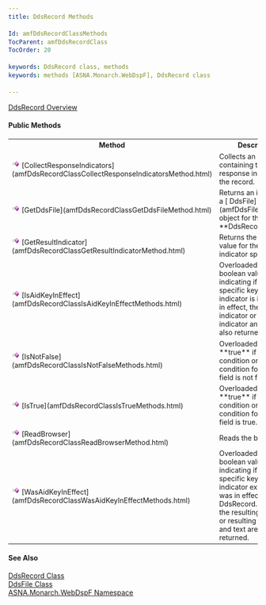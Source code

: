 ```yaml
---
title: DdsRecord Methods

Id: amfDdsRecordClassMethods
TocParent: amfDdsRecordClass
TocOrder: 20

keywords: DdsRecord class, methods
keywords: methods [ASNA.Monarch.WebDspF], DdsRecord class

---
```


[DdsRecord Overview](amfDdsRecordClass.html) 

#### Public Methods
<table class="mytable" cellspacing="0" cellpadding="4" width="90%">
          <colgroup>
          <col width="30%" />
          <col width="70%" />
          </colgroup>
          <tr><th>Method</th>
          <th>Description</th>
          </tr>
          <tr>
            <td><img alt="public methods" src="Images/Methods.bmp" width="16" height="16" border="0" /> [CollectResponseIndicators](amfDdsRecordClassCollectResponseIndicatorsMethod.html)</td>
            <td>Collects an array
            containing the response indicators for the record.</td>
          </tr>
          <tr>
            <td><img alt="public methods" src="Images/Methods.bmp" width="16" height="16" border="0" /> [GetDdsFile](amfDdsRecordClassGetDdsFileMethod.html)</td>
            <td>Returns an instance of a 
            [
            DdsFile](amfDdsFileClass.html) object for the 
 **DdsRecord** .</td>
          </tr>
          <tr>
            <td><img alt="public methods" src="Images/Methods.bmp" width="16" height="16" border="0" /> [GetResultIndicator](amfDdsRecordClassGetResultIndicatorMethod.html)</td>
            <td>Returns the integer value
            for the result indicator specified.</td>
          </tr>
          <tr>
            <td><img alt="public methods" src="Images/Methods.bmp" width="16" height="16" border="0" /> [IsAidKeyInEffect](amfDdsRecordClassIsAidKeyInEffectMethods.html)</td>
            <td>Overloaded. Returns a
            boolean value indicating if the specific key or
            indicator is in effect. If in effect, the
            resulting indicator or resulting indicator and text are
            also returned.</td>
          </tr>
          <tr>
            <td><img alt="public methods" src="Images/Methods.bmp" width="16" height="16" border="0" /> [IsNotFalse](amfDdsRecordClassIsNotFalseMethods.html)</td>
            <td>Overloaded. Returns 
 **true**  if the condition or the condition
            for a specific field is not false.</td>
          </tr>
          <tr>
            <td><img alt="public methods" src="Images/Methods.bmp" width="16" height="16" border="0" /> [IsTrue](amfDdsRecordClassIsTrueMethods.html)</td>
            <td>Overloaded. Returns 
 **true**  if the condition or the condition
            for a specific field is true.</td>
          </tr>
          <tr>
            <td><img alt="public methods" src="Images/Methods.bmp" width="16" height="16" border="0" /> [ReadBrowser](amfDdsRecordClassReadBrowserMethod.html)</td>
            <td>Reads the browser.</td>
          </tr>
          <tr>
            <td><img alt="public methods" src="Images/Methods.bmp" width="16" height="16" border="0" /> [WasAidKeyInEffect](amfDdsRecordClassWasAidKeyInEffectMethods.html)</td>
            <td>Overloaded. Returns a
            boolean value indicating if the specific key or
            indicator expression was in effect for the
            DdsRecord.  If in effect, the resulting indicator
            or resulting indicator and text are
            also returned.</td>
          </tr>
</table>

#### See Also
[DdsRecord
      Class](amfDdsRecordClass.html)
      <br />
      [DdsFile Class](amfDdsFileClass.html)
      <br />
      [
      ASNA.Monarch.WebDspF Namespace](amfWebDspFNamespace.html)

